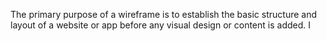 The primary purpose of a wireframe is to establish the basic structure and layout of a website or app before any visual design or content is added. I